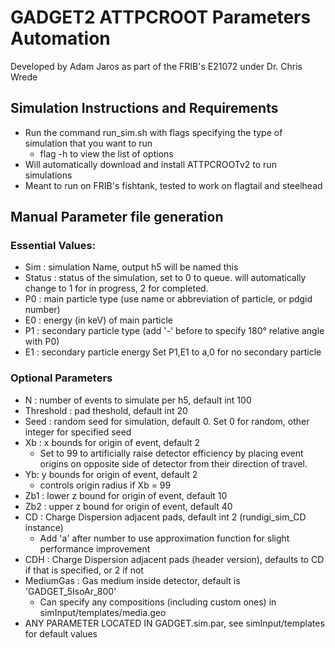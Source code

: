 # GADGET2 ATTPCROOT Parameters Automation
Developed by Adam Jaros as part of the FRIB's E21072 under Dr. Chris Wrede

## Simulation Instructions and Requirements
- Run the command run_sim.sh with flags specifying the type of simulation that you want to run
    - flag -h to view the list of options
- Will automatically download and install ATTPCROOTv2 to run simulations
- Meant to run on FRIB's fishtank, tested to work on flagtail and steelhead

## Manual Parameter file generation
### Essential Values:
- Sim : simulation Name, output h5 will be named this
- Status : status of the simulation, set to 0 to queue. will automatically change to 1 for in progress, 2 for completed.
- P0 : main particle type (use name or abbreviation of particle, or pdgid number)
- E0 : energy (in keV) of main particle
- P1 : secondary particle type (add '-' before to specify 180° relative angle with P0)
- E1 : secondary particle energy
Set P1,E1 to a,0 for no secondary particle

### Optional Parameters
- N : number of events to simulate per h5, default int 100
- Threshold : pad theshold, default int 20
- Seed : random seed for simulation, default 0. Set 0 for random, other integer for specified seed
- Xb : x bounds for origin of event, default 2
    - Set to 99 to artificially raise detector efficiency by placing event origins on opposite side of detector from their direction of travel.
- Yb: y bounds for origin of event, default 2
    - controls origin radius if Xb = 99
- Zb1 : lower z bound for origin of event, default 10
- Zb2 : upper z bound for origin of event, default 40
- CD : Charge Dispersion adjacent pads, default int 2 (rundigi_sim_CD instance)
    - Add 'a' after number to use approximation function for slight performance improvement
- CDH : Charge Dispersion adjacent pads (header version), defaults to CD if that is specified, or 2 if not
- MediumGas : Gas medium inside detector, default is 'GADGET_5IsoAr_800'
    - Can specify any compositions (including custom ones) in simInput/templates/media.geo
- ANY PARAMETER LOCATED IN GADGET.sim.par, see simInput/templates for default values